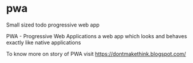 # pwa
Small sized todo progressive web app 

PWA - Progressive Web Applications a web app which looks and behaves exactly like native applications

To know more on story of PWA visit https://dontmakethink.blogspot.com/
